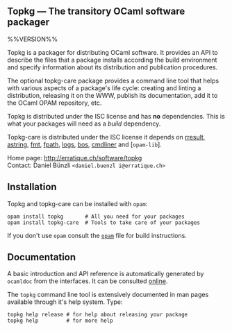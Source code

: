 Topkg — The transitory OCaml software packager
-------------------------------------------------------------------------------
%%VERSION%%

Topkg is a packager for distributing OCaml software. It provides an
API to describe the files that a package installs according the build
environment and specify information about its distribution and
publication procedures.

The optional topkg-care package provides a command line tool that
helps with various aspects of a package's life cycle: creating and
linting a distribution, releasing it on the WWW, publish its
documentation, add it to the OCaml OPAM repository, etc.

Topkg is distributed under the ISC license and has **no**
dependencies. This is what your packages will need as a *build*
dependency.

Topkg-care is distributed under the ISC license it depends on
[rresult][rresult], [astring][astring], [fmt][fmt], [fpath][fpath],
[logs][logs], [bos][bos], [cmdliner][cmdliner] and [`opam-lib`].

[rresult]: http://erratique.ch/software/rresult
[astring]: http://erratique.ch/software/astring
[fmt]: http://erratique.ch/software/fmt
[fpath]: http://erratique.ch/software/fpath
[logs]: http://erratique.ch/software/logs
[bos]: http://erratique.ch/software/bos
[cmdliner]: http://erratique.ch/software/cmdliner

Home page: http://erratique.ch/software/topkg  
Contact: Daniel Bünzli `<daniel.buenzl i@erratique.ch>`

## Installation

Topkg and topkg-care can be installed with `opam`:

    opam install topkg       # All you need for your packages
    opam install topkg-care  # Tools to take care of your packages
    
If you don't use `opam` consult the [`opam`](opam) file for build
instructions.

## Documentation

A basic introduction and API reference is automatically generated by
`ocamldoc` from the interfaces. It can be consulted [online][doc].

The `topkg` command line tool is extensively documented in man pages
available through it's help system. Type:

```
topkg help release # for help about releasing your package
topkg help         # for more help
```

[doc]: http://erratique.ch/software/topkg/doc

